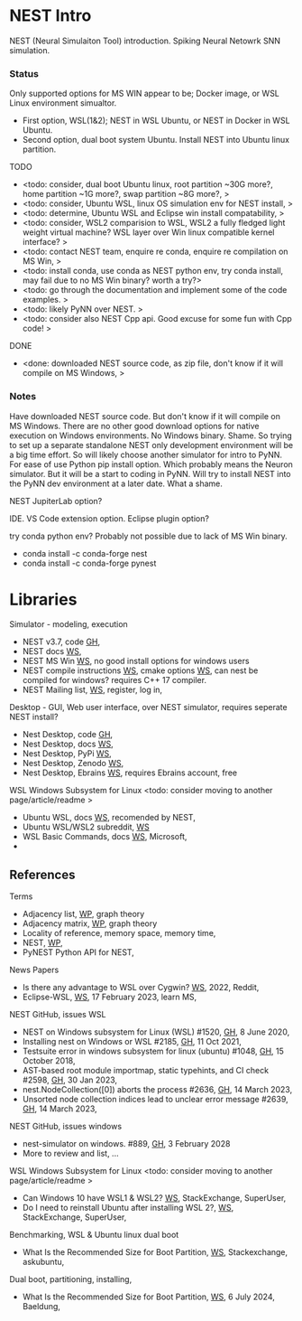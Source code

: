 # NEST Intro

NEST (Neural Simulaiton Tool) introduction. Spiking Neural Netowrk SNN simulation.

### Status
Only supported options for MS WIN appear to be; Docker image, or WSL Linux environment simualtor. 
* First option, WSL(1&2); NEST in WSL Ubuntu, or NEST in Docker in WSL Ubuntu.
* Second option, dual boot system Ubuntu. Install NEST into Ubuntu linux partition.

TODO
* <todo: consider, dual boot Ubuntu linux, root partition ~30G more?, home partition ~1G more?, swap partition ~8G more?, >
* <todo: consider, Ubuntu WSL, linux OS simulation env for NEST install, >
* <todo: determine, Ubuntu WSL and Eclipse win install compatability, >
* <todo: consider, WSL2 comparision to WSL, WSL2 a fully fledged light weight virtual machine? WSL layer over Win linux compatible kernel interface? >
* <todo: contact NEST team, enquire re conda, enquire re compilation on MS Win, >
* <todo: install conda, use conda as NEST python env, try conda install, may fail due to no MS Win binary? worth a try?>
* <todo: go through the documentation and implement some of the code examples. >
* <todo: likely PyNN over NEST. >
* <todo: consider also NEST Cpp api. Good excuse for some fun with Cpp code! >

DONE
* <done: downloaded NEST source code, as zip file, don't know if it will compile on MS Windows, >

### Notes
Have downloaded NEST source code. But don't know if it will compile on MS Windows. There are no other good download options for native execution on Windows environments. No Windows binary. Shame. So trying to set up a separate standalone NEST only development environment will be a big time effort. So will likely choose another simulator for intro to PyNN. For ease of use Python pip install option. Which probably means the Neuron simulator. But it will be a start to coding in PyNN. Will try to install NEST into the PyNN dev environment at a later date. What a shame.

NEST JupiterLab option?

IDE. VS Code extension option. Eclipse plugin option?

try conda python env? Probably not possible due to lack of MS Win binary.
* conda install -c conda-forge nest
* conda install -c conda-forge pynest

# Libraries

Simulator - modeling, execution
* NEST v3.7, code [GH](https://github.com/nest/nest-simulator/releases/tag/v3.7), 
* NEST docs [WS](https://nest-simulator.readthedocs.io/en/stable/),
* NEST MS Win [WS](https://nest-simulator.readthedocs.io/en/stable/installation/user.html#windows-install), no good install options for windows users
* NEST compile instructions [WS](https://nest-simulator.readthedocs.io/en/stable/installation/noenv_install.html), cmake options [WS](https://nest-simulator.readthedocs.io/en/stable/installation/cmake_options.html#cmake-options), can nest be compiled for windows? requires C++ 17 compiler.
* NEST Mailing list, [WS](https://www.nest-simulator.org/mailinglist/postorius/lists/users.nest-simulator.org/), register, log in, 

Desktop - GUI, Web user interface, over NEST simulator, requires seperate NEST install?
* Nest Desktop, code [GH](https://github.com/nest-desktop/nest-desktop/),
* Nest Desktop, docs [WS](https://nest-desktop.readthedocs.io/en/latest/),
* Nest Desktop, PyPi [WS](https://pypi.org/project/nest-desktop/),
* Nest Desktop, Zenodo [WS](https://zenodo.org/records/6320318), 
* Nest Desktop, Ebrains [WS](https://www.ebrains.eu/tools/nest-desktop), requires Ebrains account, free

WSL Windows Subsystem for Linux <todo: consider moving to another page/article/readme >
* Ubuntu WSL, docs [WS](https://documentation.ubuntu.com/wsl/en/latest/), recomended by NEST,
* Ubuntu WSL/WSL2 subreddit, [WS](https://www.reddit.com/r/bashonubuntuonwindows/)
* WSL Basic Commands, docs [WS](https://learn.microsoft.com/en-us/windows/wsl/basic-commands), Microsoft,
* 

## References
Terms
* Adjacency list, [WP](https://en.wikipedia.org/wiki/Adjacency_list), graph theory
* Adjacency matrix, [WP](https://en.wikipedia.org/wiki/Adjacency_matrix), graph theory
* Locality of reference, memory space, memory time, 
* NEST, [WP](https://en.wikipedia.org/wiki/NEST_(software)),
* PyNEST Python API for NEST,

News Papers
* Is there any advantage to WSL over Cygwin? [WS](https://www.reddit.com/r/linux/comments/10x8mcw/is_there_any_advantage_to_wsl_over_cygwin/?rdt=48034), 2022, Reddit,
* Eclipse-WSL, [WS](https://learn.microsoft.com/en-us/answers/questions/1181705/eclipse-wsl), 17 February 2023, learn MS,

NEST GitHub, issues WSL
* NEST on Windows subsystem for Linux (WSL) #1520, [GH]([https://github.com/nest/nest-simulator/issues/1520), 8 June 2020, 
* Installing nest on Windows or WSL #2185, [GH](https://github.com/nest/nest-simulator/issues/2185), 11 Oct 2021,
* Testsuite error in windows subsystem for linux (ubuntu) #1048, [GH](https://github.com/nest/nest-simulator/issues/1048), 15 October 2018,
* AST-based root module importmap, static typehints, and CI check #2598, [GH](https://github.com/nest/nest-simulator/issues/2598), 30 Jan 2023,
* nest.NodeCollection([0]) aborts the process #2636, [GH](https://github.com/nest/nest-simulator/issues/2636), 14 March 2023,
* Unsorted node collection indices lead to unclear error message #2639, [GH](https://github.com/nest/nest-simulator/issues/2639), 14 March 2023,

NEST GitHub, issues windows
* nest-simulator on windows. #889, [GH](https://github.com/nest/nest-simulator/issues/889), 3 February 2028
* More to review and list, ...

WSL Windows Subsystem for Linux <todo: consider moving to another page/article/readme >
* Can Windows 10 have WSL1 & WSL2? [WS](https://superuser.com/questions/1697133/can-windows-10-have-wsl1-wsl2), StackExchange, SuperUser,
* Do I need to reinstall Ubuntu after installing WSL 2?, [WS](https://superuser.com/questions/1582347/do-i-need-to-reinstall-ubuntu-after-installing-wsl-2), StackExchange, SuperUser,

Benchmarking, WSL & Ubuntu linux dual boot
* What Is the Recommended Size for Boot Partition, [WS](https://askubuntu.com/questions/1035568/running-a-simulation-on-pure-ubuntu-vs-on-ubuntu-in-windows-wsl), Stackexchange, askubuntu,

Dual boot, partitioning, installing, 
* What Is the Recommended Size for Boot Partition, [WS](https://www.baeldung.com/cs/boot-partition-ideal-size), 6 July 2024, Baeldung, 
